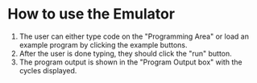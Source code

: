 # How to use the Emulator
1. The user can either type code on the "Programming Area" or load an example program by clicking the example buttons.
2. After the user is done typing, they should click the "run" button.
3. The program output is shown in the "Program Output box" with the cycles displayed.
